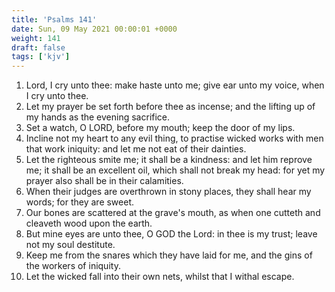 ```yaml
---
title: 'Psalms 141'
date: Sun, 09 May 2021 00:00:01 +0000
weight: 141
draft: false
tags: ['kjv'] 
---
```


1. Lord, I cry unto thee: make haste unto me; give ear unto my voice, when I cry unto thee.
2. Let my prayer be set forth before thee as incense; and the lifting up of my hands as the evening sacrifice.
3. Set a watch, O LORD, before my mouth; keep the door of my lips.
4. Incline not my heart to any evil thing, to practise wicked works with men that work iniquity: and let me not eat of their dainties.
5. Let the righteous smite me; it shall be a kindness: and let him reprove me; it shall be an excellent oil, which shall not break my head: for yet my prayer also shall be in their calamities.
6. When their judges are overthrown in stony places, they shall hear my words; for they are sweet.
7. Our bones are scattered at the grave's mouth, as when one cutteth and cleaveth wood upon the earth.
8. But mine eyes are unto thee, O GOD the Lord: in thee is my trust; leave not my soul destitute.
9. Keep me from the snares which they have laid for me, and the gins of the workers of iniquity.
10. Let the wicked fall into their own nets, whilst that I withal escape.
